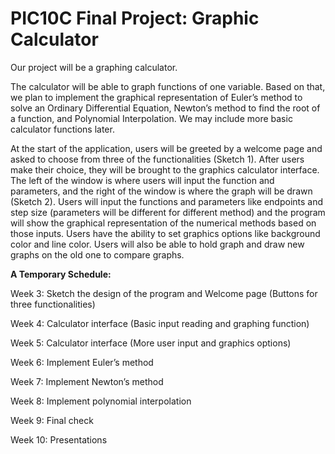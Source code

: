 # PIC10C Final Project: Graphic Calculator

Our project will be a graphing calculator. 

The calculator will be able to graph functions of one variable. Based on that, we plan to implement the graphical representation of Euler’s method to solve an Ordinary Differential Equation, Newton’s method to find the root of a function, and Polynomial Interpolation. We may include more basic calculator functions later. 

At the start of the application, users will be greeted by a welcome page and asked to choose from three of the functionalities (Sketch 1). After users make their choice, they will be brought to the graphics calculator interface. The left of the window is where users will input the function and parameters, and the right of the window is where the graph will be drawn (Sketch 2). Users will input the functions and parameters like endpoints and step size (parameters will be different for different method) and the program will show the graphical representation of the numerical methods based on those inputs. Users have the ability to set graphics options like background color and line color. Users will also be able to hold graph and draw new graphs on the old one to compare graphs. 

**A Temporary Schedule:**

Week 3: Sketch the design of the program and Welcome page (Buttons for three functionalities)

Week 4: Calculator interface (Basic input reading and graphing function)

Week 5: Calculator interface (More user input and graphics options)

Week 6: Implement Euler’s method 

Week 7: Implement Newton’s method

Week 8: Implement polynomial interpolation

Week 9: Final check

Week 10: Presentations
